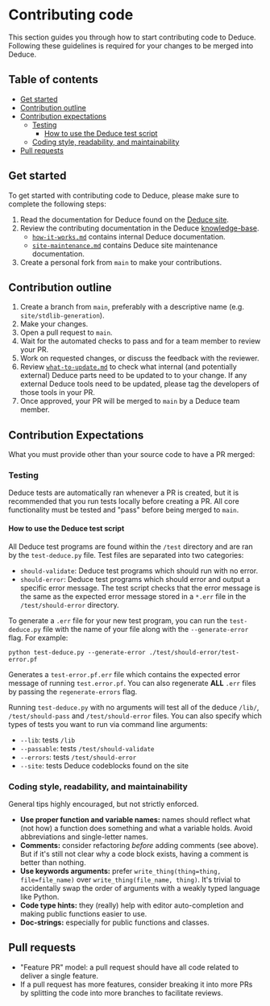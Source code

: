 # Contributing code

This section guides you through how to start contributing code to Deduce. Following these guidelines is required for your changes to be merged into Deduce.

## Table of contents
- [Get started](#get-started)
- [Contribution outline](#contribution-outline)
- [Contribution expectations](#contribution-expectations)
    - [Testing](#testing)
        - [How to use the Deduce test script](#how-to-use-the-deduce-test-script)
    - [Coding style, readability, and maintainability](#coding-style-readability-and-maintainability)
- [Pull requests](#pull-requests)

## Get started

To get started with contributing code to Deduce, please make sure to complete the following steps:

1. Read the documentation for Deduce found on the [Deduce site](https://jsiek.github.io/deduce/).
2. Review the contributing documentation in the Deduce [knowledge-base](./knowledge-base/). 
    - [`how-it-works.md`](./knowledge-base/how-it-works.md) contains internal Deduce documentation.
    - [`site-maintenance.md`](./knowledge-base/site-maintenance.md) contains Deduce site maintenance documentation.
3. Create a personal fork from `main` to make your contributions.

## Contribution outline

1. Create a branch from `main`, preferably with a descriptive name (e.g. `site/stdlib-generation`).
2. Make your changes.
3. Open a pull request to `main`.
4. Wait for the automated checks to pass and for a team member to review your PR.
5. Work on requested changes, or discuss the feedback with the reviewer.
6. Review [`what-to-update.md`](./knowledge-base/what-to-update.md) to check what internal (and potentially external) Deduce parts need to be updated to to your change. If any external Deduce tools need to be updated, please tag the developers of those tools in your PR.
7. Once approved, your PR will be merged to `main` by a Deduce team member.

## Contribution Expectations

What you must provide other than your source code to have a PR merged:

### Testing

Deduce tests are automatically ran whenever a PR is created, but it is recommended that you run tests locally before creating a PR. All core functionality must be tested and "pass" before being merged to `main`.

#### How to use the Deduce test script

All Deduce test programs are found within the `/test` directory and are ran by the `test-deduce.py` file. Test files are separated into two categories:

- `should-validate`: Deduce test programs which should run with no error.
- `should-error`: Deduce test programs which should error and output a specific error message. The test script checks that the error message is the same as the expected error message stored in a `*.err` file in the `/test/should-error` directory.

To generate a `.err` file for your new test program, you can run the `test-deduce.py` file  with the name of your file along with the `--generate-error` flag. For example:

```shell
python test-deduce.py --generate-error ./test/should-error/test-error.pf
```

Generates a `test-error.pf.err` file which contains the expected error message of running `test.error.pf`. You can also regenerate **ALL** `.err` files by passing the `regenerate-errors` flag.

Running `test-deduce.py` with no arguments will test all of the deduce `/lib/`, `/test/should-pass` and `/test/should-error` files. You can also specify which types of tests you want to run via command line arguments:
- `--lib`: tests `/lib`
- `--passable`: tests `/test/should-validate`
- `--errors`: tests `/test/should-error`
- `--site`: tests Deduce codeblocks found on the site


### Coding style, readability, and maintainability

General tips highly encouraged, but not strictly enforced.

- **Use proper function and variable names:** names should reflect what (not how) a function does something and what a variable holds. Avoid abbreviations and single-letter names.
- **Comments:** consider refactoring *before* adding comments (see above). But if it's still not clear why a code block exists, having a comment is better than nothing.
- **Use keywords arguments:** prefer `write_thing(thing=thing, file=file_name)` over `write_thing(file_name, thing)`. It's trivial to accidentally swap the order of arguments with a weakly typed language like Python.
- **Code type hints:** they (really) help with editor auto-completion and making public functions easier to use.
- **Doc-strings:** especially for public functions and classes.

## Pull requests

+ "Feature PR" model: a pull request should have all code related to deliver a single feature.
+ If a pull request has more features, consider breaking it into more PRs by splitting the code into more branches to facilitate reviews.